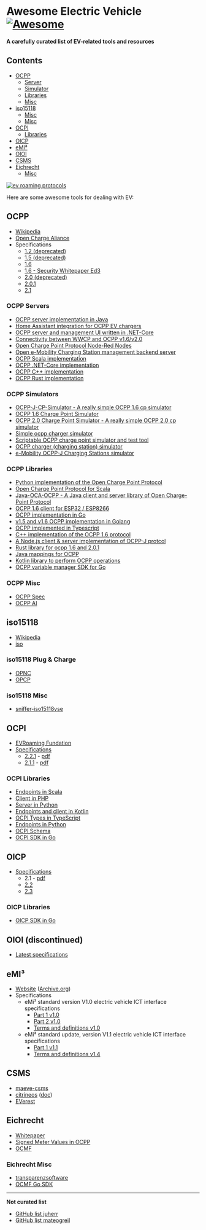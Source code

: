 # Awesome Electric Vehicle [![Awesome](https://awesome.re/badge.svg)](https://awesome.re)

**A carefully curated list of EV-related tools and resources**

## Contents

- [OCPP](#ocpp)
  - [Server](#ocpp-servers)
  - [Simulator](#ocpp-simulators)
  - [Libraries](#ocpp-libraries)
  - [Misc](#ocpp-misc)
- [iso15118](#iso15118)
  * [Misc](#iso15118-plug--charge)
  * [Misc](#iso15118-misc)
- [OCPI](#ocpi)
  - [Libraries](#ocpi-libraries)
- [OICP](#oicp)
- [eMI³](#emi)
- [OIOI](#oioi-discontinued)
- [CSMS](#csms)
- [Eichrecht](#eichrecht)
  - [Misc](#eichrecht-misc)

[![ev roaming protocols](img/ev-roaming-protocols.jpg)](https://www.emobilitysimplified.com/2020/08/ev-roaming-protocol-differences-OCPI-OICP-OCHP-eMIP.html)

Here are some awesome tools for dealing with EV:

## OCPP

* [Wikipedia](https://en.wikipedia.org/wiki/Open_Charge_Point_Protocol)
* [Open Charge Aliance](https://www.openchargealliance.org/)
* Specifications
  * [1.2 (deprecated)](ocpp/OCPP-1.2)
  * [1.5 (deprecated)](ocpp/OCPP-1.5)
  * [1.6](ocpp/OCPP-1.6-Documentation_2019_12)
  * [1.6 - Security Whitepaper Ed3](ocpp/Whitepapers/OCPP-1.6-security-whitepaper-edition-3-2)
  * [2.0 (deprecated)](ocpp/OCPP-2.0)
  * [2.0.1](ocpp/OCPP-2.0.1)
  * [2.1](ocpp/OCPP-2.1)

### OCPP Servers

* [OCPP server implementation in Java](https://github.com/steve-community/steve)
* [Home Assistant integration for OCPP EV chargers](https://github.com/lbbrhzn/ocpp)
* [OCPP server and management UI written in .NET-Core](https://github.com/dallmann-consulting/ocpp.core)
* [Connectivity between WWCP and OCPP v1.6/v2.0](https://github.com/openchargingcloud/wwcp_ocpp)
* [Open Charge Point Protocol Node-Red Nodes](https://github.com/argonne-national-laboratory/node-red-contrib-ocpp)
* [Open e-Mobility Charging Station management backend server](https://github.com/charge-angels/ca-ev-server)
* [OCPP Scala implementation](https://github.com/ShellRechargeSolutionsEU/ocpp)
* [OCPP .NET-Core implementation](https://github.com/dallmann-consulting/OCPP.Core)
* [OCPP C++ implementation](https://github.com/c-jimenez/open-ocpp)
* [OCPP Rust implementation](https://github.com/codelabsab/rust-ocpp)

### OCPP Simulators

* [OCPP-J-CP-Simulator - A really simple OCPP 1.6 cp simulator](https://github.com/kubarskii/OCPP-J-CP-Simulator)
* [OCPP 1.6 Charge Point Simulator](https://github.com/javaisjavascript/ocpp-1.6-cp-simulator)
* [OCPP 2.0 Charge Point Simulator - A really simple OCPP 2.0 cp simulator](https://github.com/JavaIsJavaScript/OCPP-2.0-CP-Simulator)
* [Simple ocpp charger simulator](https://github.com/shellrechargesolutionseu/ocpp-charger)
* [Scriptable OCPP charge point simulator and test tool](https://github.com/shellrechargesolutionseu/docile-charge-point)
* [OCPP charger (charging station) simulator](https://github.com/vasyas/charger-simulator)
* [e-Mobility OCPP-J Charging Stations simulator](https://github.com/sap/e-mobility-charging-stations-simulator)

### OCPP Libraries

* [Python implementation of the Open Charge Point Protocol](https://github.com/mobilityhouse/ocpp)
* [Open Charge Point Protocol for Scala](github.com/ihomer/scala-ocpp)
* [Java-OCA-OCPP - A Java client and server library of Open Charge-Point Protocol](https://github.com/chargetimeeu/java-oca-ocpp)
* [OCPP 1.6 client for ESP32 / ESP8266](https://github.com/matth-x/ArduinoOcpp)
* [OCPP implementation in Go](https://github.com/lorenzodonini/ocpp-go)
* [v1.5 and v1.6 OCPP implementation in Golang](https://github.com/voltbras/go-ocpp)
* [OCPP implemented in Typescript](https://github.com/voltbras/ts-ocpp)
* [C++ implementation of the OCPP 1.6 protocol](https://github.com/c-jimenez/open-ocpp)
* [A Node.js client & server implementation of OCPP-J protcol](https://github.com/mikuso/ocpp-rpc)
* [Rust library for ocpp 1.6 and 2.0.1](https://github.com/codelabsab/rust-ocpp)
* [Java mappings for OCPP](https://github.com/steve-community/ocpp-jaxb)
* [Kotlin library to perform OCPP operations](https://github.com/izivia/ocpp-toolkit)
* [OCPP variable manager SDK for Go](https://github.com/ChargePi/ocpp-manager)

### OCPP Misc

* [OCPP Spec](https://ocpp-spec.org/)
* [OCPP AI](https://openchargealliance.org/oca-i-chatbot/)

## iso15118

* [Wikipedia](https://en.wikipedia.org/wiki/ISO_15118)
* [iso](https://www.iso.org/search.html?PROD_isoorg_en%5Bquery%5D=15118&PROD_isoorg_en%5Bmenu%5D%5Bfacet%5D=standard)

### iso15118 Plug & Charge

* [OPNC](https://github.com/charinev/opnc)
* [OPCP](https://github.com/hubject/opcp)

### iso15118 Misc

* [sniffer-iso15118vse](https://github.com/endland/sniffer-iso15118vse)

## OCPI

* [EVRoaming Fundation](https://evroaming.org/)
* [Specifications](https://github.com/ocpi/ocpi)
  * [2.2.1](https://github.com/ocpi/ocpi/tree/release-2.2.1-bugfixes) - [pdf](https://github.com/ocpi/ocpi/releases/download/2.2.1/OCPI-2.2.1.pdf) 
  * [2.1.1](https://github.com/ocpi/ocpi/tree/release-2.1.1-bugfixes) - [pdf](https://github.com/ocpi/ocpi/releases/download/2.1.1-d2/OCPI_2.1.1-d2.pdf)

### OCPI Libraries

* [Endpoints in Scala](https://github.com/ShellRechargeSolutionsEU/ocpi-endpoints)
* [Client in PHP](https://github.com/ChargeMap/ocpi-protocol)
* [Server in Python](https://github.com/TECHS-Technological-Solutions/ocpi)
* [Endpoints and client in Kotlin](https://github.com/IZIVIA/ocpi-toolkit)
* [OCPI Types in TypeScript](https://github.com/gaia-green-tech/ocpi-types)
* [Endpoints in Python](https://github.com/NOWUM/pyOCPI)
* [OCPI Schema](https://github.com/solidstudiosh/ocpi-schema)
* [OCPI SDK in Go](https://github.com/ChargePi/ocpi-sdk-go)

## OICP

* [Specifications](https://github.com/hubject/oicp)
  * 2.1 - [pdf](https://cdn.prod.website-files.com/602cf2b08109ccbc93d7f9ed/60534f7deb559e2ab76f08c6_OICP-2.1_Release-14.1_EMP_final.pdf)
  * [2.2](https://github.com/hubject/oicp/tree/master/OICP-2.2)
  * [2.3](https://github.com/hubject/oicp/tree/master/OICP-2.3)

### OICP Libraries

- [OICP SDK in Go](https://github.com/ChargePi/oicp-sdk-go)

## OIOI (discontinued)

* [Latest specifications](https://juherr.dev/oioi-documentation/)

## eMI³

* [Website](http://emi3group.com/) ([Archive.org](https://web.archive.org/web/20230925033629/http://emi3group.com/))
* Specifications
  * eMi³ standard version V1.0 electric vehicle ICT interface specifications
    * [Part 1 v1.0](emi3/emi3-1.0/eMI3-standard-v1.0-Part-1.pdf)
    * [Part 2 v1.0](emi3/emi3-1.0/eMI3-standard-v1.0-Part-2.pdf)
    * [Terms and definitions v1.0](emi3/emi3-1.0/eMI3-standard-TermsAndDefinitions-v1.0.pdf)
  * eMi³ standard update, version V1.1 electric vehicle ICT interface specifications
    * [Part 1 v1.1](emi3/emi3-1.1/eMI3-standard-v1.1-Part-1.pdf)
    * [Terms and definitions v1.4](emi3/emi3-1.1/eMI3-standard-TermsAndDefinitions-v1.4.pdf)

## CSMS

* [maeve-csms](https://github.com/thoughtworks/maeve-csms)
* [citrineos](https://github.com/citrineos/citrineos-core) ([doc](https://github.com/citrineos/citrineos))
* [EVerest](https://github.com/EVerest/everest-core)

## Eichrecht

* [Whitepaper](https://openchargealliance.org/wp-content/uploads/2024/03/Presentation_Eichrecht_Plugfest.pdf)
* [Signed Meter Values in OCPP](https://openchargealliance.org/wp-content/uploads/2025/02/signed_meter_values-v10.pdf)
* [OCMF](https://github.com/SAFE-eV/OCMF-Open-Charge-Metering-Format/)

### Eichrecht Misc

* [transparenzsoftware](https://github.com/SAFE-eV/transparenzsoftware)
* [OCMF Go SDK](https://github.com/ChargePi/ocmf-go)

---

**Not curated list**

- [GitHub list juherr](https://github.com/stars/juherr/lists/ev)
- [GitHub list mateogreil](https://github.com/stars/mateogreil/lists/ev-mobility)
